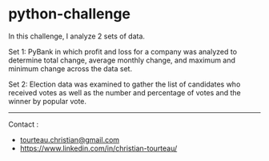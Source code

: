 # python-challenge

In this challenge, I analyze 2 sets of data.

Set 1: PyBank in which profit and loss for a company was analyzed to determine total change, average monthly change, and maximum and minimum change across the data set.

Set 2: Election data was examined to gather the list of candidates who received votes as well as the number and percentage of votes and the winner by popular vote.

<hr>
Contact : 

* tourteau.christian@gmail.com
* https://www.linkedin.com/in/christian-tourteau/
